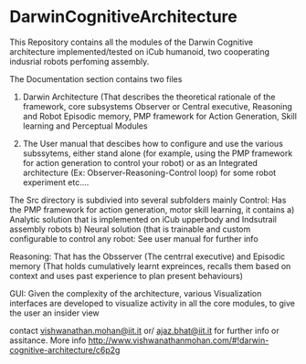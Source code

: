 # DarwinCognitiveArchitecture
This Repository contains all the modules of the Darwin Cognitive architecture implemented/tested on iCub humanoid, 
two cooperating indusrial robots perfoming assembly.

The Documentation section contains  two files 
1) Darwin Architecture (That describes the theoretical rationale of the framework, core subsystems
Observer or Central executive, Reasoning and Robot Episodic memory, PMP framework for Action Generation, Skill learning 
and Perceptual Modules

2) The User manual that descibes how to configure and use the various subssytems, either stand alone (for example, using the PMP framework
for action generation to control your robot) or as an Integrated architecture (Ex: Observer-Reasoning-Control loop) 
for some robot experiment etc....

The Src directory is subdivied into several subfolders mainly
Control: Has the PMP framework for action generation, motor skill learning, it contains 
a) Analytic solution that is implemented on iCub upperbody and Indsutrail assembly robots
b) Neural solution (that is trainable and custom configurable to control any robot: See user manual for further info

Reasoning: That has the Obsserver (The centrral executive) and Episodic memory (That holds cumulatively learnt expreinces, 
recalls them based on context and uses past experience to plan present behaviours)

GUI: Given the complexity of the architecture, various Visualization interfaces are developed to visualize activity
in all the core modules, to give the user an insider view

contact vishwanathan.mohan@iit.it or/ ajaz.bhat@iit.it for further info or assitance.
More info http://www.vishwanathanmohan.com/#!darwin-cognitive-architecture/c6p2g 
